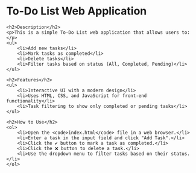 <!DOCTYPE html>
<html>
<head>
    <title>To-Do List Web Application</title>
</head>
<body>
    <h1>To-Do List Web Application</h1>
    
    <h2>Description</h2>
    <p>This is a simple To-Do List web application that allows users to:</p>
    <ul>
        <li>Add new tasks</li>
        <li>Mark tasks as completed</li>
        <li>Delete tasks</li>
        <li>Filter tasks based on status (All, Completed, Pending)</li>
    </ul>
    
    <h2>Features</h2>
    <ul>
        <li>Interactive UI with a modern design</li>
        <li>Uses HTML, CSS, and JavaScript for front-end functionality</li>
        <li>Task filtering to show only completed or pending tasks</li>
    </ul>
    
    <h2>How to Use</h2>
    <ol>
        <li>Open the <code>index.html</code> file in a web browser.</li>
        <li>Enter a task in the input field and click "Add Task".</li>
        <li>Click the ✔ button to mark a task as completed.</li>
        <li>Click the ❌ button to delete a task.</li>
        <li>Use the dropdown menu to filter tasks based on their status.</li>
    </ol>
    
   
</body>
</html>

